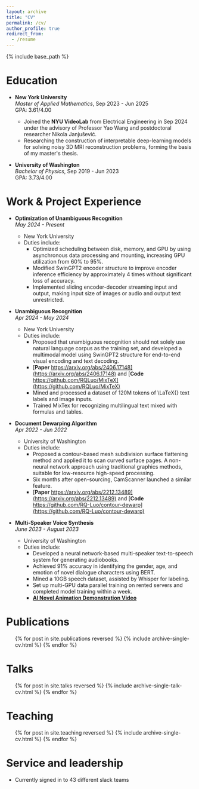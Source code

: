 ```yaml
---
layout: archive
title: "CV"
permalink: /cv/
author_profile: true
redirect_from:
  - /resume
---
```


{% include base_path %}

Education
=========
* **New York University**  
  *Master of Applied Mathematics*, Sep 2023 - Jun 2025  
  GPA: 3.61/4.00  
  * Joined the **NYU VideoLab** from Electrical Engineering in Sep 2024 under the advisory of Professor Yao Wang and postdoctoral researcher Nikola Janjušević.
  * Researching the construction of interpretable deep-learning models for solving noisy 3D MRI reconstruction problems, forming the basis of my master's thesis.

* **University of Washington**  
  *Bachelor of Physics*, Sep 2019 - Jun 2023  
  GPA: 3.73/4.00

Work & Project Experience
=========================

* **Optimization of Unambiguous Recognition**  
  *May 2024 - Present*  
  * New York University
  * Duties include:
    * Optimized scheduling between disk, memory, and GPU by using asynchronous data processing and mounting, increasing GPU utilization from 60% to 95%.
    * Modified SwinGPT2 encoder structure to improve encoder inference efficiency by approximately 4 times without significant loss of accuracy.
    * Implemented sliding encoder-decoder streaming input and output, making input size of images or audio and output text unrestricted.

* **Unambiguous Recognition**  
  *Apr 2024 - May 2024*  
  * New York University
  * Duties include:
    * Proposed that unambiguous recognition should not solely use natural language corpus as the training set, and developed a multimodal model using SwinGPT2 structure for end-to-end visual encoding and text decoding.
    * [**Paper** https://arxiv.org/abs/2406.17148](https://arxiv.org/abs/2406.17148) and [**Code** https://github.com/RQLuo/MixTeX](https://github.com/RQLuo/MixTeX)
    * Mined and processed a dataset of 120M tokens of \LaTeX{} text labels and image inputs.
    * Trained MixTex for recognizing multilingual text mixed with formulas and tables.

* **Document Dewarping Algorithm**  
  *Apr 2022 - Jun 2022*  
  * University of Washington  
  * Duties include:
    * Proposed a contour-based mesh subdivision surface flattening method and applied it to scan curved surface pages. A non-neural network approach using traditional graphics methods, suitable for low-resource high-speed processing.
    * Six months after open-sourcing, CamScanner launched a similar feature.
    * [**Paper** https://arxiv.org/abs/2212.13489](https://arxiv.org/abs/2212.13489) and [**Code** https://github.com/RQ-Luo/contour-dewarp](https://github.com/RQ-Luo/contour-dewarp)

* **Multi-Speaker Voice Synthesis**  
  *June 2023 - August 2023*  
  * University of Washington  
  * Duties include:
    * Developed a neural network-based multi-speaker text-to-speech system for generating audiobooks.
    * Achieved 91% accuracy in identifying the gender, age, and emotion of novel dialogue characters using BERT.
    * Mined a 10GB speech dataset, assisted by Whisper for labeling.
    * Set up multi-GPU data parallel training on rented servers and completed model training within a week.
    * [**AI Novel Animation Demonstration Video**](https://www.bilibili.com/video/BV1QM4y1H72z)

Publications
======
  <ul>{% for post in site.publications reversed %}
    {% include archive-single-cv.html %}
  {% endfor %}</ul>
  
Talks
======
  <ul>{% for post in site.talks reversed %}
    {% include archive-single-talk-cv.html  %}
  {% endfor %}</ul>
  
Teaching
======
  <ul>{% for post in site.teaching reversed %}
    {% include archive-single-cv.html %}
  {% endfor %}</ul>
  
Service and leadership
======
* Currently signed in to 43 different slack teams
